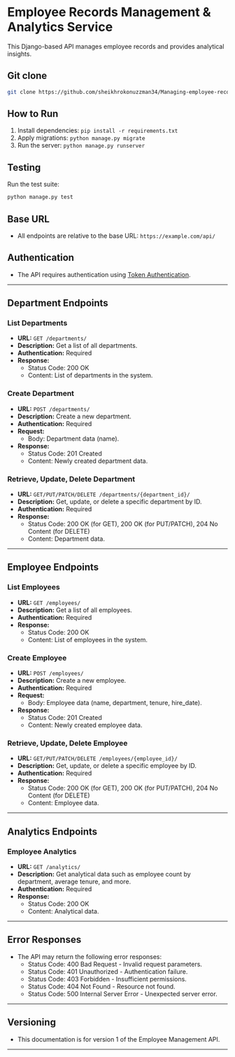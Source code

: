 # Employee Records Management & Analytics Service

This Django-based API manages employee records and provides analytical insights.

## Git clone
   ```bash
   git clone https://github.com/sheikhrokonuzzman34/Managing-employee-records-API.git

   ``` 


## How to Run

1. Install dependencies: `pip install -r requirements.txt`
2. Apply migrations: `python manage.py migrate`
3. Run the server: `python manage.py runserver`

## Testing

Run the test suite:

```bash
python manage.py test
```   


## Base URL
- All endpoints are relative to the base URL: `https://example.com/api/`

## Authentication
- The API requires authentication using [Token Authentication](https://www.django-rest-framework.org/api-guide/authentication/#tokenauthentication).

---

## Department Endpoints

### List Departments
- **URL:** `GET /departments/`
- **Description:** Get a list of all departments.
- **Authentication:** Required
- **Response:**
  - Status Code: 200 OK
  - Content: List of departments in the system.

### Create Department
- **URL:** `POST /departments/`
- **Description:** Create a new department.
- **Authentication:** Required
- **Request:**
  - Body: Department data (name).
- **Response:**
  - Status Code: 201 Created
  - Content: Newly created department data.

### Retrieve, Update, Delete Department
- **URL:** `GET/PUT/PATCH/DELETE /departments/{department_id}/`
- **Description:** Get, update, or delete a specific department by ID.
- **Authentication:** Required
- **Response:**
  - Status Code: 200 OK (for GET), 200 OK (for PUT/PATCH), 204 No Content (for DELETE)
  - Content: Department data.

---

## Employee Endpoints

### List Employees
- **URL:** `GET /employees/`
- **Description:** Get a list of all employees.
- **Authentication:** Required
- **Response:**
  - Status Code: 200 OK
  - Content: List of employees in the system.

### Create Employee
- **URL:** `POST /employees/`
- **Description:** Create a new employee.
- **Authentication:** Required
- **Request:**
  - Body: Employee data (name, department, tenure, hire_date).
- **Response:**
  - Status Code: 201 Created
  - Content: Newly created employee data.

### Retrieve, Update, Delete Employee
- **URL:** `GET/PUT/PATCH/DELETE /employees/{employee_id}/`
- **Description:** Get, update, or delete a specific employee by ID.
- **Authentication:** Required
- **Response:**
  - Status Code: 200 OK (for GET), 200 OK (for PUT/PATCH), 204 No Content (for DELETE)
  - Content: Employee data.

---

## Analytics Endpoints

### Employee Analytics
- **URL:** `GET /analytics/`
- **Description:** Get analytical data such as employee count by department, average tenure, and more.
- **Authentication:** Required
- **Response:**
  - Status Code: 200 OK
  - Content: Analytical data.

---

## Error Responses
- The API may return the following error responses:
  - Status Code: 400 Bad Request - Invalid request parameters.
  - Status Code: 401 Unauthorized - Authentication failure.
  - Status Code: 403 Forbidden - Insufficient permissions.
  - Status Code: 404 Not Found - Resource not found.
  - Status Code: 500 Internal Server Error - Unexpected server error.

---

## Versioning
- This documentation is for version 1 of the Employee Management API.

---






